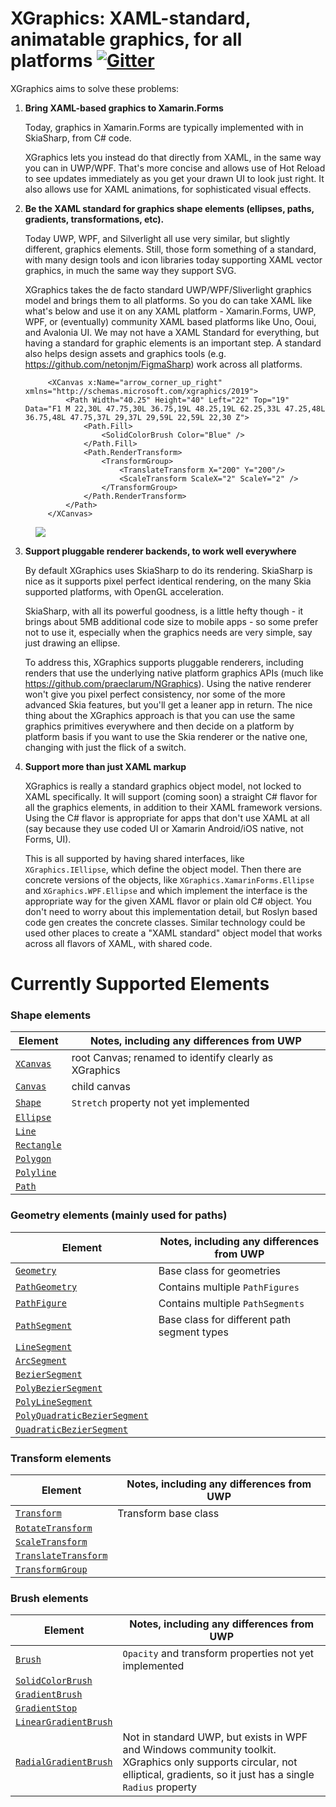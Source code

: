 # XGraphics: XAML-standard, animatable graphics, for all platforms [![Gitter](https://badges.gitter.im/XGraphics/community.svg)](https://gitter.im/XGraphics/community?utm_source=badge&utm_medium=badge&utm_campaign=pr-badge)

XGraphics aims to solve these problems:

1. **Bring XAML-based graphics to Xamarin.Forms**

   Today, graphics in Xamarin.Forms are typically implemented with in SkiaSharp, from C# code.

   XGraphics lets you instead do that directly from XAML, in the same way you can in UWP/WPF.
   That's more concise and allows use of Hot Reload to see updates immediately as you get your drawn UI to look just right. It also allows use for XAML animations, for sophisticated visual effects.

2. **Be the XAML standard for graphics shape elements (ellipses, paths, gradients, transformations, etc).**
 
   Today UWP, WPF, and Silverlight all use very similar, but slightly different, graphics elements.
   Still, those form something of a standard, with many design tools and icon libraries today supporting XAML
   vector graphics, in much the same way they support SVG.

   XGraphics takes the de facto standard UWP/WPF/Sliverlight graphics model and brings them to all platforms.
   So you do can take XAML like what's below and use it on any XAML platform - Xamarin.Forms, UWP, WPF, or (eventually) community XAML based platforms like Uno, Ooui, and Avalonia UI. We may not have a XAML Standard for everything, but having a standard for graphic elements is an important step. A standard also helps design assets and graphics tools (e.g. https://github.com/netonjm/FigmaSharp) work across all platforms.

   ```
        <XCanvas x:Name="arrow_corner_up_right" xmlns="http://schemas.microsoft.com/xgraphics/2019">
            <Path Width="40.25" Height="40" Left="22" Top="19" Data="F1 M 22,30L 47.75,30L 36.75,19L 48.25,19L 62.25,33L 47.25,48L 36.75,48L 47.75,37L 29,37L 29,59L 22,59L 22,30 Z">
                <Path.Fill>
                    <SolidColorBrush Color="Blue" />
                </Path.Fill>
                <Path.RenderTransform>
                    <TransformGroup>
                        <TranslateTransform X="200" Y="200"/>
                        <ScaleTransform ScaleX="2" ScaleY="2" />
                    </TransformGroup>
                </Path.RenderTransform>
            </Path>
        </XCanvas>
    ```

<img style="padding-left:40px" src="Media/arrow-corner-up-right.png">

3. **Support pluggable renderer backends, to work well everywhere**

   By default XGraphics uses SkiaSharp to do its rendering. SkiaSharp is nice as it supports pixel perfect identical rendering, on the many Skia supported platforms, with OpenGL acceleration.

   SkiaSharp, with all its powerful goodness, is a little hefty though - it brings about 5MB additional code size to mobile apps - so some prefer not to use it,
   especially when the graphics needs are very simple, say just drawing an ellipse.

   To address this, XGraphics supports pluggable renderers, including renders that use the underlying native platform graphics APIs (much like https://github.com/praeclarum/NGraphics). Using the native renderer won't give you pixel perfect consistency, nor some of the more advanced Skia features, but you'll get a leaner
   app in return. The nice thing about the XGraphics approach is that you can use the same graphics primitives everywhere and then decide on a platform by
   platform basis if you want to use the Skia renderer or the native one, changing with just the flick of a switch.

4. **Support more than just XAML markup**

   XGraphics is really a standard graphics object model, not locked to XAML specifically. It will support (coming soon) a straight C# flavor for all the graphics elements, in addition to their XAML framework versions. Using the C# flavor is appropriate for apps that don't use XAML at all (say because they use coded UI
   or Xamarin Android/iOS native, not Forms, UI).

   This is all supported by having shared interfaces, like `XGraphics.IEllipse`, which define the object model. Then there are concrete versions of the objects,
   like `XGraphics.XamarinForms.Ellipse` and `XGraphics.WPF.Ellipse` and which implement the interface is the appropriate way for the given XAML flavor or plain old C# object. You don't need to worry about this implementation detail, but Roslyn based code gen creates the concrete classes. Similar technology could be used other places to create a "XAML standard" object model that works across all flavors of XAML, with shared code.

# Currently Supported Elements

### Shape elements

| Element     | Notes, including any differences from UWP |
| ----------- | ----------- |
| [`XCanvas`](https://docs.microsoft.com/en-us/uwp/api/windows.ui.xaml.controls.canvas)      | root Canvas; renamed to identify clearly as XGraphics |
| [`Canvas`](https://docs.microsoft.com/en-us/uwp/api/windows.ui.xaml.controls.canvas)   | child canvas |
| [`Shape`](https://docs.microsoft.com/en-us/uwp/api/windows.ui.xaml.shapes.shape)  | `Stretch` property not yet implemented |
| [`Ellipse`](https://docs.microsoft.com/en-us/uwp/api/windows.ui.xaml.shapes.ellipse)  |  |
| [`Line`](https://docs.microsoft.com/en-us/uwp/api/windows.ui.xaml.shapes.line)  | |
| [`Rectangle`](https://docs.microsoft.com/en-us/uwp/api/windows.ui.xaml.shapes.rectangle)  | |
| [`Polygon`](https://docs.microsoft.com/en-us/uwp/api/windows.ui.xaml.shapes.polygon)  | |
| [`Polyline`](https://docs.microsoft.com/en-us/uwp/api/windows.ui.xaml.shapes.polyline)  | |
| [`Path`](https://docs.microsoft.com/en-us/uwp/api/windows.ui.xaml.shapes.path)  | |

### Geometry elements (mainly used for paths)
| Element | Notes, including any differences from UWP |
| ----------- | ----------- |
| [`Geometry`](https://docs.microsoft.com/en-us/uwp/api/windows.ui.xaml.media.geometry) | Base class for geometries |
| [`PathGeometry`](https://docs.microsoft.com/en-us/uwp/api/windows.ui.xaml.media.pathgeometry)  | Contains multiple `PathFigures` |
| [`PathFigure`](https://docs.microsoft.com/en-us/uwp/api/windows.ui.xaml.media.pathfigure)   | Contains multiple `PathSegments` |
| [`PathSegment`](https://docs.microsoft.com/en-us/uwp/api/windows.ui.xaml.media.pathsegment)   | Base class for different path segment types |
| [`LineSegment`](https://docs.microsoft.com/en-us/uwp/api/windows.ui.xaml.media.linesegment)   | |
| [`ArcSegment`](https://docs.microsoft.com/en-us/uwp/api/windows.ui.xaml.media.arcsegment) | |
| [`BezierSegment`](https://docs.microsoft.com/en-us/uwp/api/windows.ui.xaml.media.beziersegment)   | |
| [`PolyBezierSegment`](https://docs.microsoft.com/en-us/uwp/api/windows.ui.xaml.media.polybeziersegment)   | |
| [`PolyLineSegment`](https://docs.microsoft.com/en-us/uwp/api/windows.ui.xaml.media.polylinesegment)   | |
| [`PolyQuadraticBezierSegment`](https://docs.microsoft.com/en-us/uwp/api/windows.ui.xaml.media.polyquadraticbeziersegment)   | |
| [`QuadraticBezierSegment`](https://docs.microsoft.com/en-us/uwp/api/windows.ui.xaml.media.quadraticbeziersegment) | |

### Transform elements
| Element | Notes, including any differences from UWP |
| ----------- | ----------- |
| [`Transform`](https://docs.microsoft.com/en-us/uwp/api/windows.ui.xaml.media.transform) | Transform base class |
| [`RotateTransform`](https://docs.microsoft.com/en-us/uwp/api/windows.ui.xaml.media.rotatetransform)  | |
| [`ScaleTransform`](https://docs.microsoft.com/en-us/uwp/api/windows.ui.xaml.media.scaletransform)   | |
| [`TranslateTransform`](https://docs.microsoft.com/en-us/uwp/api/windows.ui.xaml.media.translatetransform)   | |
| [`TransformGroup`](https://docs.microsoft.com/en-us/uwp/api/windows.ui.xaml.media.transformgroup)   | |

### Brush elements
| Element | Notes, including any differences from UWP |
| ----------- | ----------- |
| [`Brush`](https://docs.microsoft.com/en-us/uwp/api/windows.ui.xaml.media.brush) | `Opacity` and transform properties not yet implemented |
| [`SolidColorBrush`](https://docs.microsoft.com/en-us/uwp/api/windows.ui.xaml.media.solidcolorbrush)  | |
| [`GradientBrush`](https://docs.microsoft.com/en-us/uwp/api/windows.ui.xaml.media.gradientbrush)   | |
| [`GradientStop`](https://docs.microsoft.com/en-us/uwp/api/windows.ui.xaml.media.gradientstop)   | |
| [`LinearGradientBrush`](https://docs.microsoft.com/en-us/uwp/api/windows.ui.xaml.media.lineargradientbrush)   | |
| [`RadialGradientBrush`](https://docs.microsoft.com/en-us/dotnet/api/system.windows.media.radialgradientbrush?view=netframework-4.8)   | Not in standard UWP, but exists in WPF and Windows community toolkit. XGraphics only supports circular, not elliptical, gradients, so it just has a single `Radius` property |


